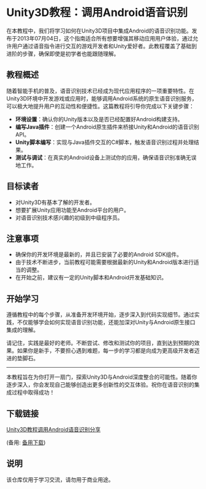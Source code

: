 # Unity3D教程：调用Android语音识别

在本教程中，我们将学习如何在Unity3D项目中集成Android的语音识别功能。发布于2013年07月04日，这个指南适合所有想要增强其移动应用用户体验，通过允许用户通过语音指令进行交互的游戏开发者和Unity爱好者。此教程覆盖了基础到进阶的步骤，确保即使是初学者也能跟随理解。

## 教程概述

随着智能手机的普及，语音识别技术已经成为现代应用程序的一项重要特性。在Unity3D环境中开发游戏或应用时，能够调用Android系统的原生语音识别服务，可以极大地提升用户的互动性和便捷性。这篇教程将引导你完成以下关键步骤：

- **环境设置**：确认你的Unity版本以及是否已经配置好Android构建支持。
- **编写Java插件**：创建一个Android原生插件来桥接Unity和Android的语音识别API。
- **Unity脚本编写**：实现与Java插件交互的C#脚本，触发语音识别过程并处理结果。
- **测试与调试**：在真实的Android设备上测试你的应用，确保语音识别准确无误地工作。

## 目标读者

- 对Unity3D有基本了解的开发者。
- 想要扩展Unity应用功能至Android平台的用户。
- 对语音识别技术感兴趣的初级到中级程序员。

## 注意事项

- 确保你的开发环境是最新的，并且已安装了必要的Android SDK组件。
- 由于技术不断进步，当前教程可能需要根据最新的Unity和Android版本进行适当的调整。
- 在开始之前，建议有一定的Unity脚本和Android开发基础知识。

## 开始学习

遵循教程中的每个步骤，从准备开发环境开始，逐步深入到代码实现细节。通过实践，不仅能够学会如何实现语音识别功能，还能加深对Unity与Android原生接口集成的理解。

请记住，实践是最好的老师。不断尝试、修改和测试你的项目，直到达到预期的效果。如果你是新手，不要担心遇到难题，每一步的学习都是向成为更高级开发者迈进的垫脚石。

---

本教程旨在为你打开一扇门，探索Unity3D与Android深度整合的可能性。随着你逐步深入，你会发现自己能够创造出更多创新性的交互体验。祝你在语音识别的集成过程中取得成功！

## 下载链接
[Unity3D教程调用Android语音识别分享](https://pan.quark.cn/s/f953ab7821ac) 

(备用: [备用下载](https://pan.baidu.com/s/1Mlix2IU1LtP1Z8g9xcQLCw?pwd=1234))

## 说明

该仓库仅用于学习交流，请勿用于商业用途。
